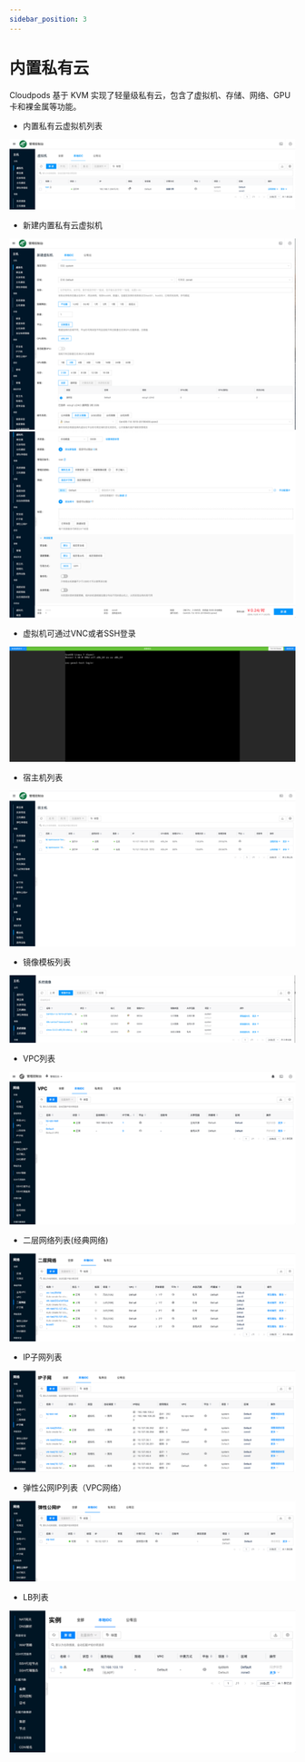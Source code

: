 ```yaml
---
sidebar_position: 3
---
```


# 内置私有云

Cloudpods 基于 KVM 实现了轻量级私有云，包含了虚拟机、存储、网络、GPU卡和裸金属等功能。

- 内置私有云虚拟机列表

![](./images/kvmvmlist.png)

- 新建内置私有云虚拟机

![](./images/createkvmvm1.png)
![](./images/createkvmvm2.png)

- 虚拟机可通过VNC或者SSH登录

![](./images/kvmvmvnc.png)

- 宿主机列表

![](./images/hostlist.png)

- 镜像模板列表

![](./images/imagelist.png)

- VPC列表

![](./images/vpclist.png)

- 二层网络列表(经典网络)

![](./images/wirelist.png)

- IP子网列表

![](./images/ipsubnetlist.png)

- 弹性公网IP列表（VPC网络）

![](./images/eiplist.png)

- LB列表

![](./images/lblist.png)
